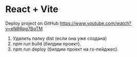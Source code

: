 # React + Vite

Deploy project on GitHub https://www.youtube.com/watch?v=eN9Rpg7BqTM

1. Удалить папку dist (если она уже создана)
2. npm run build (билдим проект).
3. npm run deploy (билдим проект на гх-пейджес).

